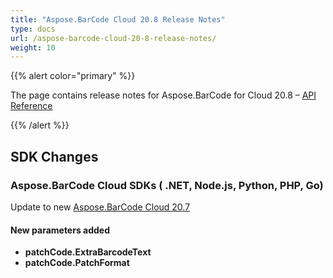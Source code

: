 ```yaml
---
title: "Aspose.BarCode Cloud 20.8 Release Notes"
type: docs
url: /aspose-barcode-cloud-20-8-release-notes/
weight: 10
---
```


{{% alert color="primary" %}} 

The page contains release notes for Aspose.BarCode for Cloud 20.8 – [API Reference](https://apireference.aspose.cloud/barcode/)

{{% /alert %}} 
## **SDK Changes**
### **Aspose.BarCode Cloud SDKs ( .NET, Node.js, Python, PHP, Go)**
Update to new [Aspose.BarCode Cloud 20.7](/aspose-barcode-cloud-20-7-release-notes/)
#### **New parameters added**
- **patchCode.ExtraBarcodeText**
- **patchCode.PatchFormat**






